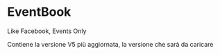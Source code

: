# EventBook
Like Facebook, Events Only

Contiene la versione V5 più aggiornata, la versione che sarà da caricare
